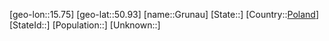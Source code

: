 ﻿---
location: [50.93,15.75]
type: City
tags:
- geo/City


SpocWebEntityId: 30614
isDeleted: false
confidential: public

---
[geo-lon::15.75]
[geo-lat::50.93]
[name::Grunau]
[State::]
[Country::[Poland](geo/Continent/Europe/Poland.md)]
[StateId::]
[Population::]
[Unknown::]

